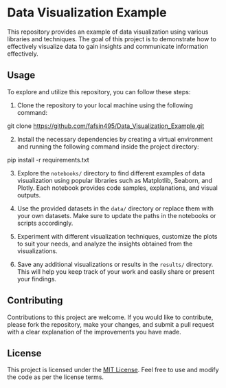 # Data Visualization Example

This repository provides an example of data visualization using various libraries and techniques. The goal of this project is to demonstrate how to effectively visualize data to gain insights and communicate information effectively.

## Usage

To explore and utilize this repository, you can follow these steps:

1. Clone the repository to your local machine using the following command:

git clone https://github.com/fafsin495/Data_Visualization_Example.git


2. Install the necessary dependencies by creating a virtual environment and running the following command inside the project directory:

pip install -r requirements.txt


3. Explore the `notebooks/` directory to find different examples of data visualization using popular libraries such as Matplotlib, Seaborn, and Plotly. Each notebook provides code samples, explanations, and visual outputs.

4. Use the provided datasets in the `data/` directory or replace them with your own datasets. Make sure to update the paths in the notebooks or scripts accordingly.

5. Experiment with different visualization techniques, customize the plots to suit your needs, and analyze the insights obtained from the visualizations.

6. Save any additional visualizations or results in the `results/` directory. This will help you keep track of your work and easily share or present your findings.

## Contributing

Contributions to this project are welcome. If you would like to contribute, please fork the repository, make your changes, and submit a pull request with a clear explanation of the improvements you have made.

## License

This project is licensed under the [MIT License](https://opensource.org/licenses/MIT). Feel free to use and modify the code as per the license terms.
